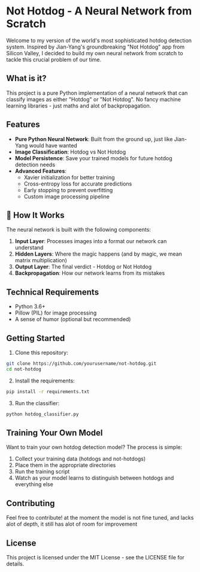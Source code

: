 # Not Hotdog - A Neural Network from Scratch 

Welcome to my version of the world's most sophisticated hotdog detection system. Inspired by Jian-Yang's groundbreaking "Not Hotdog" app from Silicon Valley, I decided to build my own neural network from scratch to tackle this crucial problem of our time.

## What is it?

This project is a pure Python implementation of a neural network that can classify images as either "Hotdog" or "Not Hotdog". No fancy machine learning libraries - just maths and alot of backpropagation.

## Features

- **Pure Python Neural Network**: Built from the ground up, just like Jian-Yang would have wanted
- **Image Classification**: Hotdog vs Not Hotdog
- **Model Persistence**: Save your trained models for future hotdog detection needs
- **Advanced Features**:
  - Xavier initialization for better training
  - Cross-entropy loss for accurate predictions
  - Early stopping to prevent overfitting
  - Custom image processing pipeline

## 🧠 How It Works

The neural network is built with the following components:

1. **Input Layer**: Processes images into a format our network can understand
2. **Hidden Layers**: Where the magic happens (and by magic, we mean matrix multiplication)
3. **Output Layer**: The final verdict - Hotdog or Not Hotdog
4. **Backpropagation**: How our network learns from its mistakes

## Technical Requirements

- Python 3.6+
- Pillow (PIL) for image processing
- A sense of humor (optional but recommended)

## Getting Started

1. Clone this repository:
```bash
git clone https://github.com/yourusername/not-hotdog.git
cd not-hotdog
```

2. Install the requirements:
```bash
pip install -r requirements.txt
```

3. Run the classifier:
```bash
python hotdog_classifier.py
```

## Training Your Own Model

Want to train your own hotdog detection model? The process is simple:

1. Collect your training data (hotdogs and not-hotdogs)
2. Place them in the appropriate directories
3. Run the training script
4. Watch as your model learns to distinguish between hotdogs and everything else

## Contributing

Feel free to contribute! at the moment the model is not fine tuned, and lacks alot of depth, it still has alot of room for improvement

## License

This project is licensed under the MIT License - see the LICENSE file for details.
